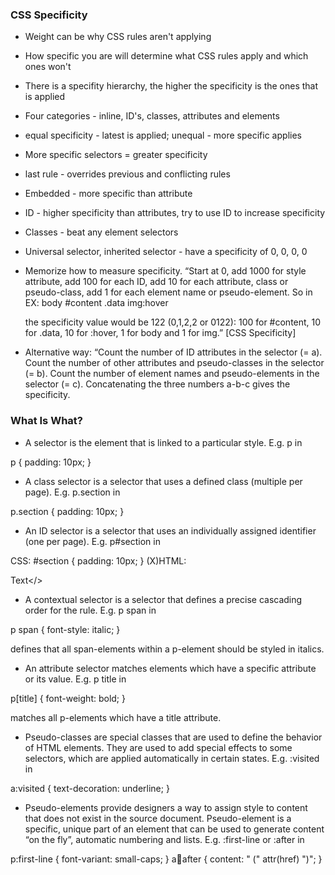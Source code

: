 ### CSS Specificity

* Weight can be why CSS rules aren't applying
* How specific you are will determine what CSS rules apply  and which ones won't
* There is a specifity hierarchy, the higher the specificity is the ones that is applied
* Four categories - inline, ID's, classes, attributes and elements
* equal specificity - latest is applied; unequal - more specific applies
* More specific selectors = greater specificity
* last rule - overrides previous and conflicting rules
* Embedded - more specific than attribute
* ID - higher specificity than attributes, try to use ID to increase specificity
* Classes - beat any element selectors
* Universal selector, inherited selector - have a specificity of 0, 0, 0, 0
* Memorize how to measure specificity. “Start at 0, add 1000 for style attribute, add 100 for each ID, add 10 for each attribute, class or pseudo-class, add 1 for each element name or pseudo-element. So in
    EX:
    body #content .data img:hover

    the specificity value would be 122 (0,1,2,2 or 0122): 100 for #content, 10 for .data, 10 for :hover, 1 for body and 1 for img.” [CSS Specificity]

* Alternative way: “Count the number of ID attributes in the selector (= a). Count the number of other attributes and pseudo-classes in the selector (= b). Count the number of element names and pseudo-elements in the selector (= c). Concatenating the three numbers a-b-c gives the specificity.

### What Is What?
* A selector is the element that is linked to a particular style. E.g. p in

p { padding: 10px; }

* A class selector is a selector that uses a defined class (multiple per page). E.g. p.section in

p.section { padding: 10px; }

* An ID selector is a selector that uses an individually assigned identifier (one per page). E.g. p#section in

CSS: #section { padding: 10px; }
(X)HTML: <p id="section">Text</>

* A contextual selector is a selector that defines a precise cascading order for the rule. E.g. p span in

p span { font-style: italic; }

defines that all span-elements within a p-element should be styled in italics.

* An attribute selector matches elements which have a specific attribute or its value. E.g. p title in

p[title] { font-weight: bold; }

matches all p-elements which have a title attribute.

* Pseudo-classes are special classes that are used to define the behavior of HTML elements. They are used to add special effects to some selectors, which are applied automatically in certain states. E.g. :visited in

a:visited { text-decoration: underline; }

* Pseudo-elements provide designers a way to assign style to content that does not exist in the source document. Pseudo-element is a specific, unique part of an element that can be used to generate content “on the fly”, automatic numbering and lists. E.g. :first-line or :after in

p:first-line { font-variant: small-caps; }
a:link:after { content: " (" attr(href) ")"; }